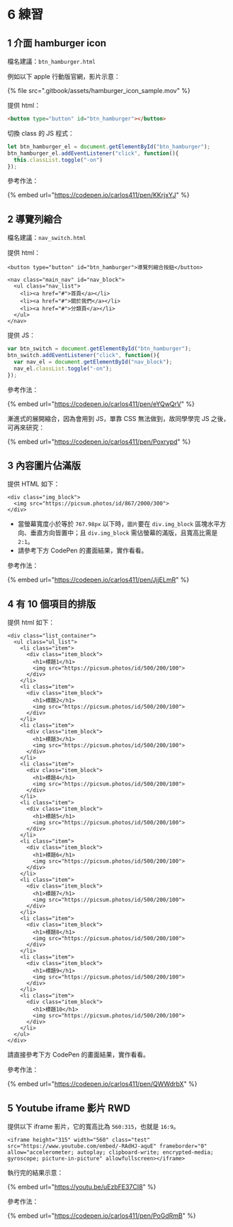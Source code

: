 # 6 練習

## 1 介面 hamburger icon

檔名建議：`btn_hamburger.html`

例如以下 apple 行動版官網，影片示意：

{% file src=".gitbook/assets/hamburger_icon_sample.mov" %}

提供 html：

```html
<button type="button" id="btn_hamburger"></button>
```

切換 class 的 JS 程式：

```javascript
let btn_hamburger_el = document.getElementById("btn_hamburger");
btn_hamburger_el.addEventListener("click", function(){
  this.classList.toggle("-on")
});
```



參考作法：

{% embed url="https://codepen.io/carlos411/pen/KKrjxYJ" %}



## 2 導覽列縮合

檔名建議：`nav_switch.html`

提供 html：

```markup
<button type="button" id="btn_hamburger">導覽列縮合按鈕</button>

<nav class="main_nav" id="nav_block">
  <ul class="nav_list">
    <li><a href="#">首頁</a></li>
    <li><a href="#">關於我們</a></li>
    <li><a href="#">分類頁</a></li>
  </ul>
</nav>
```

提供 JS：

```javascript
var btn_switch = document.getElementById("btn_hamburger");
btn_switch.addEventListener("click", function(){
  var nav_el = document.getElementById("nav_block");
  nav_el.classList.toggle("-on");
});
```



參考作法：

{% embed url="https://codepen.io/carlos411/pen/eYQwQrV" %}



漸進式的展開縮合，因為會用到 JS，單靠 CSS 無法做到，故同學學完 JS 之後，可再來研究：

{% embed url="https://codepen.io/carlos411/pen/Poxrypd" %}



## 3 內容圖片佔滿版

提供 HTML 如下：

```markup
<div class="img_block">
  <img src="https://picsum.photos/id/867/2000/300">
</div>
```

* 當螢幕寬度小於等於 `767.98px` 以下時，`圖片`要在 `div.img_block` 區塊水平方向、垂直方向皆置中；且 `div.img_block` 需佔螢幕的滿版，且寬高比需是 `2:1`。
* 請參考下方 CodePen 的畫面結果，實作看看。



參考作法：

{% embed url="https://codepen.io/carlos411/pen/JjjELmR" %}



## 4 有 10 個項目的排版

提供 html 如下：

```markup
<div class="list_container">
  <ul class="ul_list">
    <li class="item">
      <div class="item_block">
        <h1>標題1</h1>
        <img src="https://picsum.photos/id/500/200/100">
      </div>
    </li>
    <li class="item">
      <div class="item_block">
        <h1>標題2</h1>
        <img src="https://picsum.photos/id/500/200/100">
      </div>
    </li>
    <li class="item">
      <div class="item_block">
        <h1>標題3</h1>
        <img src="https://picsum.photos/id/500/200/100">
      </div>
    </li>
    <li class="item">
      <div class="item_block">
        <h1>標題4</h1>
        <img src="https://picsum.photos/id/500/200/100">
      </div>
    </li>
    <li class="item">
      <div class="item_block">
        <h1>標題5</h1>
        <img src="https://picsum.photos/id/500/200/100">
      </div>
    </li>
    <li class="item">
      <div class="item_block">
        <h1>標題6</h1>
        <img src="https://picsum.photos/id/500/200/100">
      </div>
    </li>
    <li class="item">
      <div class="item_block">
        <h1>標題7</h1>
        <img src="https://picsum.photos/id/500/200/100">
      </div>
    </li>
    <li class="item">
      <div class="item_block">
        <h1>標題8</h1>
        <img src="https://picsum.photos/id/500/200/100">
      </div>
    </li>
    <li class="item">
      <div class="item_block">
        <h1>標題9</h1>
        <img src="https://picsum.photos/id/500/200/100">
      </div>
    </li>
    <li class="item">
      <div class="item_block">
        <h1>標題10</h1>
        <img src="https://picsum.photos/id/500/200/100">
      </div>
    </li>
  </ul>
</div>
```

請直接參考下方 CodePen 的畫面結果，實作看看。

參考作法：

{% embed url="https://codepen.io/carlos411/pen/QWWdrbX" %}



## 5 Youtube iframe 影片 RWD

提供以下 iframe 影片，它的寬高比為 `560:315`，也就是 `16:9`。

```markup
<iframe height="315" width="560" class="test" src="https://www.youtube.com/embed/-RAdHJ-aquE" frameborder="0" allow="accelerometer; autoplay; clipboard-write; encrypted-media; gyroscope; picture-in-picture" allowfullscreen></iframe>
```

執行完的結果示意：

{% embed url="https://youtu.be/uEzbFE37CI8" %}

參考作法：

{% embed url="https://codepen.io/carlos411/pen/PoGdRmB" %}

